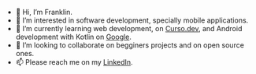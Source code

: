 - 👋 Hi, I’m Franklin.
- 👀 I’m interested in software development, specially mobile applications.
- 🌱 I’m currently learning web development, on [Curso.dev](www.curso.dev), and Android development with Kotlin on [Google](developer.android.com).
- 💞️ I’m looking to collaborate on begginers projects and on open source ones.
- 📫 Please reach me on my [LinkedIn](https://www.linkedin.com/in/franklin-schmatz/). 

<!---
franklihs/franklihs is a ✨ special ✨ repository because its `README.md` (this file) appears on your GitHub profile.
You can click the Preview link to take a look at your changes.
--->
